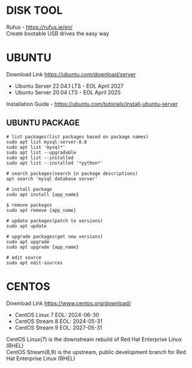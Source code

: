 # DISK TOOL

Rufus - <https://rufus.ie/en/>  
Create bootable USB drives the easy way

# UBUNTU
Download Link <https://ubuntu.com/download/server>

- Ubuntu Server 22.04.1 LTS - EOL April 2027  
- Ubuntu Server 20.04 LTS - EOL April 2025

Installation Guide - <https://ubuntu.com/tutorials/install-ubuntu-server>

## UBUNTU PACKAGE

```
# list packages(list packages based on package names)
sudo apt list mysql-server-8.0
sudo apt list 'mysql*'
sudo apt list --upgradable
sudo apt list --installed
sudo apt list --installed '*python*'

# search packages(search in package descriptions)
apt search 'mysql database server'

# install package
sudo apt install {app_name}

$ remove packages
sudo apt remove {app_name}

# update packages(patch to versions)
sudo apt update

# upgrade packages(get new versions)
sudo apt upgrade
sudo apt upgrade {app_name}

# edit source
sudo apt edit-sources
```

# CENTOS
Download Link <https://www.centos.org/download/>
- CentOS Linux 7 EOL: 2024-06-30
- CentOS Stream 8 EOL: 2024-05-31
- CentOS Stream 9 EOL: 2027-05-31  

CentOS Linux(7) is the downstream rebuild of Red Hat Enterprise Linux (RHEL)  
CentOS Stream(8,9) is the upstream, public development branch for Red Hat Enterprise Linux (RHEL) 